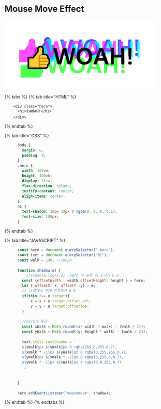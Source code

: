 # Mouse Move Effect

![](../../.gitbook/assets/image%20%2831%29.png)

{% tabs %}
{% tab title="HTML" %}
```markup
    <div class="hero">
      <h1>👍WOAH!</h1>
    </div>
```
{% endtab %}

{% tab title="CSS" %}
```css
      body {
        margin: 0;
        padding: 0;
      }
      .hero {
        width: 100vw;
        height: 100vh;
        display: flex;
        flex-direction: column;
        justify-content: center;
        align-items: center;
      }
      h1 {
        text-shadow: 10px 10px 0 rgba(0, 0, 0, 0.1);
        font-size: 100px;
      }
```
{% endtab %}

{% tab title="JAVASCRIPT" %}
```javascript
      const hero = document.querySelector(".hero");
      const text = document.querySelector("h1");
      const walk = 200; //100px

      function shadow(e) {
          //console.log(x,y) .hero 의 왼쪽 위 모서리 0,0 
        const {offsetWidth : width,offsetHeight: height } = hero;
        let { offsetX: x, offsetY :y} = e;
        // if쪽에서 전체 왼쪽위가 0,0
        if(this !== e.target){
            x = x + e.target.offsetLeft;
            y = y + e.target.offsetTop;
        }

        //hero의 중간
        const xWalk = Math.round((x/ width * walk) - (walk / 2));
        const yWalk = Math.round((y/ height * walk) - (walk / 2));

        text.style.textShadow = `
        ${xWalk}px ${yWalk}px 0 rgba(255,0,255,0.7),
        ${xWalk * -1}px ${yWalk}px 0 rgba(0,255,255,0.7),
        ${yWalk}px ${xWalk * -1}px 0 rgba(0,255,0,0.7),
        ${yWalk * -1}px ${xWalk}px 0 rgba(0,0,255,0.7)
        `;

        
      }

      hero.addEventListener("mousemove", shadow);
```
{% endtab %}
{% endtabs %}

